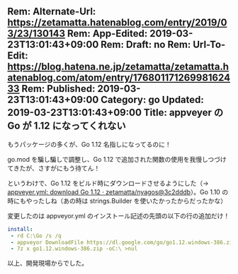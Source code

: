 Rem: Alternate-Url: https://zetamatta.hatenablog.com/entry/2019/03/23/130143
Rem: App-Edited: 2019-03-23T13:01:43+09:00
Rem: Draft: no
Rem: Url-To-Edit: https://blog.hatena.ne.jp/zetamatta/zetamatta.hatenablog.com/atom/entry/17680117126998162433
Rem: Published: 2019-03-23T13:01:43+09:00
Category: go
Updated: 2019-03-23T13:01:43+09:00
Title:  appveyer の Go が 1.12 になってくれない
---
もうパッケージの多くが、Go 1.12 名指しになってるのに！

go.mod を騙し騙しで調整し、Go 1.12 で追加された関数の使用を我慢しつづけてきたが、さすがにもう待てん！

というわけで、Go 1.12 をビルド時にダウンロードさせるようにした（→ [appveyer.yml: download Go 1.12 · zetamatta/nyagos@3c2dddb](https://github.com/zetamatta/nyagos/commit/3c2dddb1524738c079f82c47ff8d58428470ac51)）。Go 1.10 の時にもやったしね（あの時は strings.Builder を使いたかったからだったかな）

変更したのは appveyor.yml のインストール記述の先頭の以下の行の追加だけ！

```yaml 
install:
 - rd C:\Go /s /q
 - appveyor DownloadFile https://dl.google.com/go/go1.12.windows-386.zip
 - 7z x go1.12.windows-386.zip -oC:\ >nul
```

以上、開発現場からでした。